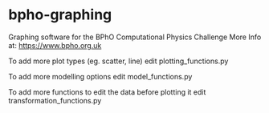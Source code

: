 # bpho-graphing

Graphing software for the BPhO Computational Physics Challenge
More Info at: https://www.bpho.org.uk

To add more plot types (eg. scatter, line) edit plotting_functions.py

To add more modelling options edit model_functions.py

To add more functions to edit the data before plotting it edit transformation_functions.py
